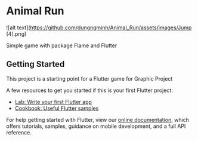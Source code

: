 # Animal Run
![alt text](https://github.com/dungngminh/Animal_Run/assets/images/Jump (4).png)

Simple game with package Flame and Flutter

## Getting Started

This project is a starting point for a Flutter game for Graphic Project

A few resources to get you started if this is your first Flutter project:

- [Lab: Write your first Flutter app](https://flutter.dev/docs/get-started/codelab)
- [Cookbook: Useful Flutter samples](https://flutter.dev/docs/cookbook)

For help getting started with Flutter, view our
[online documentation](https://flutter.dev/docs), which offers tutorials,
samples, guidance on mobile development, and a full API reference.
